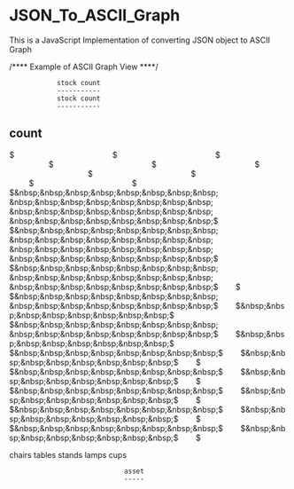 # JSON_To_ASCII_Graph
This is a JavaScript Implementation of converting JSON object to ASCII Graph

/**** Example of ASCII Graph View ****/

                stock count
                -----------
                stock count
                -----------
count
-----
$&nbsp;&nbsp;&nbsp;&nbsp;&nbsp;&nbsp;&nbsp;&nbsp; &nbsp;&nbsp;&nbsp;&nbsp;&nbsp;&nbsp;&nbsp;&nbsp; &nbsp;&nbsp;&nbsp;&nbsp;&nbsp;&nbsp;&nbsp;&nbsp; &nbsp;&nbsp;&nbsp;&nbsp;&nbsp;&nbsp;&nbsp;&nbsp; &nbsp;&nbsp;&nbsp;&nbsp;&nbsp;&nbsp;&nbsp;&nbsp;
$&nbsp;&nbsp;&nbsp;&nbsp;&nbsp;&nbsp;&nbsp;&nbsp; &nbsp;&nbsp;&nbsp;&nbsp;&nbsp;&nbsp;&nbsp;&nbsp; &nbsp;&nbsp;&nbsp;&nbsp;&nbsp;&nbsp;&nbsp;&nbsp; &nbsp;&nbsp;&nbsp;&nbsp;&nbsp;&nbsp;&nbsp;&nbsp; &nbsp;&nbsp;&nbsp;&nbsp;&nbsp;&nbsp;&nbsp;&nbsp;
$&nbsp;&nbsp;&nbsp;&nbsp;&nbsp;&nbsp;&nbsp;&nbsp; &nbsp;&nbsp;&nbsp;&nbsp;&nbsp;&nbsp;&nbsp;&nbsp; &nbsp;&nbsp;&nbsp;&nbsp;&nbsp;&nbsp;&nbsp;&nbsp; &nbsp;&nbsp;&nbsp;&nbsp;&nbsp;&nbsp;&nbsp;&nbsp; &nbsp;&nbsp;&nbsp;&nbsp;&nbsp;&nbsp;&nbsp;&nbsp;
$&nbsp;&nbsp;&nbsp;&nbsp;&nbsp;&nbsp;&nbsp;&nbsp; &nbsp;&nbsp;&nbsp;&nbsp;&nbsp;&nbsp;&nbsp;&nbsp; &nbsp;&nbsp;&nbsp;&nbsp;&nbsp;&nbsp;&nbsp;&nbsp; &nbsp;&nbsp;&nbsp;&nbsp;&nbsp;&nbsp;&nbsp;&nbsp; &nbsp;&nbsp;&nbsp;&nbsp;&nbsp;&nbsp;&nbsp;&nbsp;
$&nbsp;&nbsp;&nbsp;&nbsp;&nbsp;&nbsp;&nbsp;&nbsp; &nbsp;&nbsp;&nbsp;&nbsp;&nbsp;&nbsp;&nbsp;&nbsp; &nbsp;&nbsp;&nbsp;&nbsp;&nbsp;&nbsp;&nbsp;&nbsp; &nbsp;&nbsp;&nbsp;&nbsp;&nbsp;&nbsp;&nbsp;&nbsp; &nbsp;&nbsp;&nbsp;&nbsp;&nbsp;&nbsp;&nbsp;&nbsp;
$&nbsp;&nbsp;&nbsp;&nbsp;&nbsp;&nbsp;&nbsp;&nbsp; &nbsp;&nbsp;&nbsp;&nbsp;&nbsp;&nbsp;&nbsp;&nbsp; &nbsp;&nbsp;&nbsp;&nbsp;&nbsp;&nbsp;&nbsp;&nbsp; &nbsp;&nbsp;&nbsp;&nbsp;&nbsp;&nbsp;&nbsp;&nbsp; &nbsp;&nbsp;&nbsp;&nbsp;&nbsp;&nbsp;&nbsp;&nbsp;
$&nbsp;&nbsp;&nbsp;&nbsp;&nbsp;&nbsp;&nbsp;&nbsp; &nbsp;&nbsp;&nbsp;&nbsp;&nbsp;&nbsp;&nbsp;&nbsp; &nbsp;&nbsp;&nbsp;&nbsp;&nbsp;&nbsp;&nbsp;&nbsp; &nbsp;&nbsp;&nbsp;&nbsp;&nbsp;&nbsp;&nbsp;&nbsp; &nbsp;&nbsp;&nbsp;&nbsp;&nbsp;&nbsp;&nbsp;&nbsp;
$&nbsp;&nbsp;&nbsp;&nbsp;&nbsp;&nbsp;&nbsp;&nbsp; &nbsp;&nbsp;&nbsp;&nbsp;&nbsp;&nbsp;&nbsp;&nbsp; &nbsp;&nbsp;&nbsp;&nbsp;&nbsp;&nbsp;&nbsp;&nbsp; &nbsp;&nbsp;&nbsp;&nbsp;&nbsp;&nbsp;&nbsp;&nbsp; &nbsp;&nbsp;&nbsp;&nbsp;&nbsp;&nbsp;&nbsp;&nbsp;
$&nbsp;&nbsp;&nbsp;&nbsp;&nbsp;&nbsp;&nbsp;&nbsp; &nbsp;&nbsp;&nbsp;&nbsp;&nbsp;&nbsp;&nbsp;&nbsp; &nbsp;&nbsp;&nbsp;&nbsp;&nbsp;&nbsp;&nbsp;&nbsp; &nbsp;&nbsp;&nbsp;&nbsp;&nbsp;&nbsp;&nbsp;&nbsp; &nbsp;&nbsp;&nbsp;&nbsp;&nbsp;&nbsp;&nbsp;&nbsp;
$&nbsp;&nbsp;&nbsp;&nbsp;&nbsp;&nbsp;&nbsp;&nbsp; &nbsp;&nbsp;&nbsp;&nbsp;&nbsp;&nbsp;&nbsp;&nbsp; &nbsp;&nbsp;&nbsp;&nbsp;&nbsp;&nbsp;&nbsp;&nbsp; &nbsp;&nbsp;&nbsp;&nbsp;&nbsp;&nbsp;&nbsp;&nbsp; &nbsp;&nbsp;&nbsp;&nbsp;&nbsp;&nbsp;&nbsp;&nbsp;
$&nbsp;&nbsp;&nbsp;&nbsp;&nbsp;&nbsp;&nbsp;&nbsp; &nbsp;&nbsp;&nbsp;&nbsp;&nbsp;&nbsp;&nbsp;&nbsp; &nbsp;&nbsp;&nbsp;&nbsp;&nbsp;&nbsp;&nbsp;&nbsp; &nbsp;&nbsp;&nbsp;&nbsp;&nbsp;&nbsp;&nbsp;&nbsp;$&nbsp;&nbsp;&nbsp;&nbsp;&nbsp;&nbsp;&nbsp;&nbsp;
$&nbsp;&nbsp;&nbsp;&nbsp;&nbsp;&nbsp;&nbsp;&nbsp; &nbsp;&nbsp;&nbsp;&nbsp;&nbsp;&nbsp;&nbsp;&nbsp; &nbsp;&nbsp;&nbsp;&nbsp;&nbsp;&nbsp;&nbsp;&nbsp; &nbsp;&nbsp;&nbsp;&nbsp;&nbsp;&nbsp;&nbsp;&nbsp;$&nbsp;&nbsp;&nbsp;&nbsp;&nbsp;&nbsp;&nbsp;&nbsp;
$&nbsp;&nbsp;&nbsp;&nbsp;&nbsp;&nbsp;&nbsp;&nbsp; &nbsp;&nbsp;&nbsp;&nbsp;&nbsp;&nbsp;&nbsp;&nbsp; &nbsp;&nbsp;&nbsp;&nbsp;&nbsp;&nbsp;&nbsp;&nbsp;$&nbsp;&nbsp;&nbsp;&nbsp;&nbsp;&nbsp;&nbsp;&nbsp;$&nbsp;&nbsp;&nbsp;&nbsp;&nbsp;&nbsp;&nbsp;&nbsp;
$&nbsp;&nbsp;&nbsp;&nbsp;&nbsp;&nbsp;&nbsp;&nbsp; &nbsp;&nbsp;&nbsp;&nbsp;&nbsp;&nbsp;&nbsp;&nbsp;$&nbsp;&nbsp;&nbsp;&nbsp;&nbsp;&nbsp;&nbsp;&nbsp;$&nbsp;&nbsp;&nbsp;&nbsp;&nbsp;&nbsp;&nbsp;&nbsp;$&nbsp;&nbsp;&nbsp;&nbsp;&nbsp;&nbsp;&nbsp;&nbsp;
$&nbsp;&nbsp;&nbsp;&nbsp;&nbsp;&nbsp;&nbsp;&nbsp; &nbsp;&nbsp;&nbsp;&nbsp;&nbsp;&nbsp;&nbsp;&nbsp;$&nbsp;&nbsp;&nbsp;&nbsp;&nbsp;&nbsp;&nbsp;&nbsp;$&nbsp;&nbsp;&nbsp;&nbsp;&nbsp;&nbsp;&nbsp;&nbsp;$&nbsp;&nbsp;&nbsp;&nbsp;&nbsp;&nbsp;&nbsp;&nbsp;
$&nbsp;&nbsp;&nbsp;&nbsp;&nbsp;&nbsp;&nbsp;&nbsp;$&nbsp;&nbsp;&nbsp;&nbsp;&nbsp;&nbsp;&nbsp;&nbsp;$&nbsp;&nbsp;&nbsp;&nbsp;&nbsp;&nbsp;&nbsp;&nbsp;$&nbsp;&nbsp;&nbsp;&nbsp;&nbsp;&nbsp;&nbsp;&nbsp;$&nbsp;&nbsp;&nbsp;&nbsp;&nbsp;&nbsp;&nbsp;&nbsp;
$&nbsp;&nbsp;&nbsp;&nbsp;&nbsp;&nbsp;&nbsp;&nbsp;$&nbsp;&nbsp;&nbsp;&nbsp;&nbsp;&nbsp;&nbsp;&nbsp;$&nbsp;&nbsp;&nbsp;&nbsp;&nbsp;&nbsp;&nbsp;&nbsp;$&nbsp;&nbsp;&nbsp;&nbsp;&nbsp;&nbsp;&nbsp;&nbsp;$&nbsp;&nbsp;&nbsp;&nbsp;&nbsp;&nbsp;&nbsp;&nbsp;
$&nbsp;&nbsp;&nbsp;&nbsp;&nbsp;&nbsp;&nbsp;&nbsp;$&nbsp;&nbsp;&nbsp;&nbsp;&nbsp;&nbsp;&nbsp;&nbsp;$&nbsp;&nbsp;&nbsp;&nbsp;&nbsp;&nbsp;&nbsp;&nbsp;$&nbsp;&nbsp;&nbsp;&nbsp;&nbsp;&nbsp;&nbsp;&nbsp;$&nbsp;&nbsp;&nbsp;&nbsp;&nbsp;&nbsp;&nbsp;&nbsp;
$&nbsp;&nbsp;&nbsp;&nbsp;&nbsp;&nbsp;&nbsp;&nbsp;$&nbsp;&nbsp;&nbsp;&nbsp;&nbsp;&nbsp;&nbsp;&nbsp;$&nbsp;&nbsp;&nbsp;&nbsp;&nbsp;&nbsp;&nbsp;&nbsp;$&nbsp;&nbsp;&nbsp;&nbsp;&nbsp;&nbsp;&nbsp;&nbsp;$&nbsp;&nbsp;&nbsp;&nbsp;&nbsp;&nbsp;&nbsp;&nbsp;
$&nbsp;&nbsp;&nbsp;&nbsp;&nbsp;&nbsp;&nbsp;&nbsp;$&nbsp;&nbsp;&nbsp;&nbsp;&nbsp;&nbsp;&nbsp;&nbsp;$&nbsp;&nbsp;&nbsp;&nbsp;&nbsp;&nbsp;&nbsp;&nbsp;$&nbsp;&nbsp;&nbsp;&nbsp;&nbsp;&nbsp;&nbsp;&nbsp;$&nbsp;&nbsp;&nbsp;&nbsp;&nbsp;&nbsp;&nbsp;&nbsp;


chairs   tables   stands   lamps   cups   

                                 asset
                                 -----

